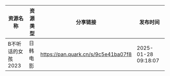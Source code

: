 | 资源名称        | 资源类型 | 分享链接                                | 发布时间                |
| ----------- | ---- | ----------------------------------- | ------------------- |
| B不听话的女孩2023 | 日韩电影 | https://pan.quark.cn/s/9c5e41ba07f8 | 2025-01-28 09:18:07 |
